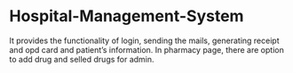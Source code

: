 # Hospital-Management-System
It provides the functionality of login, sending the mails, generating receipt and opd card and patient’s information.
In pharmacy page, there are option to add drug and selled drugs for admin. 

